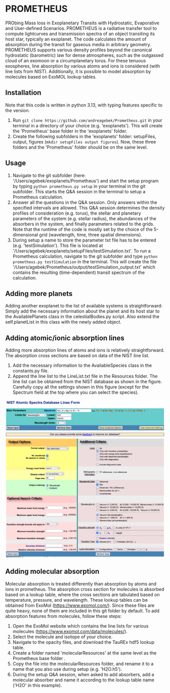 # PROMETHEUS
PRObing Mass loss in Exoplanetary Transits with Hydrostatic, Evaporative and User-defined Scenarios.
PROMETHEUS is a radiative transfer tool to compute lightcurves and transmission spectra of an object
transiting its host star, typically an exoplanet. The code calculates the amount of absorption during
the transit for gaseous media in arbitrary geometry. PROMETHEUS supports various density profiles
beyond the canonical hydrostatic (barometric) law for dense atmospheres, such as the outgassed
cloud of an exomoon or a circumplanetary torus. For these tenuous exospheres, line absorption
by various atoms and ions is considered (with line lists from NIST). Additionally, it is possible
to model absorption by molecules based on ExoMOL lookup tables.

## Installation
Note that this code is written in python 3.13, with typing features specific to the version.
1. Run ```git clone https://github.com/andreagebek/Prometheus.git``` in your terminal in a directory of your choice (e.g. 'exoplanets'). This will
create the 'Prometheus' base folder in the 'exoplanets' folder.
2. Create the following subfolders in the 'exoplanets' folder: setupFiles, output, figures (```mkdir setupFiles output figures```). Now,
these three folders and the 'Prometheus' folder should be on the same level.


## Usage
1. Navigate to the git subfolder (here: '/Users/agebek/exoplanets/Prometheus') and start the setup program
by typing ```python prometheus.py setup``` in your terminal in the git subfolder. This starts the Q&A session
in the terminal to setup a Prometheus calculation.
2. Answer all the questions in the Q&A session. Only answers within the specified intervals are
allowed. This Q&A session determines the density profiles of consideration (e.g. torus), 
the stellar and planetary parameters of the system (e.g. stellar radius), the abundances
of the absorbers in the system, and finally parameters related to the grids. Note that the
runtime of the code is mostly set by the choice of the 5-dimensional grid (wavelength, time,
three spatial dimensions).
3. During setup a name to store the parameter txt file has to be entered (e.g. 'testSimulation').
This file is located at '/Users/agebek/exoplanets/setupFiles/testSimulation.txt'. To run a Prometheus
calculation, navigate to the git subfolder and type ```python prometheus.py testSimulation``` in
the terminal. This will create the file '/Users/agebek/Prometheus/output/testSimulation_output.txt'
which contains the resulting (time-dependent) transit spectrum of the calculation.

## Adding more planets
Adding another exoplanet to the list of available systems is straightforward: Simply add the necessary information
about the planet and its host star to the AvailablePlanets class in the celestialBodies.py script. Also extend
the self.planetList in this class with the newly added object.

## Adding atomic/ionic absorption lines
Adding more absorption lines of atoms and ions is relatively straightforward. The absorption cross sections are
based on data of the NIST line list.
1. Add the necessary information to the AvailableSpecies class in the constants.py file.
2. Append the line list to the LineList.txt file in the Resources folder. The line list can be obtained from
the NIST database as shown in the figure. Carefully copy all the settings shown in this figure (except for 
the Spectrum field at the top where you can select the species).

![NIST example](docs/NISTexample.png?raw=true)

## Adding molecular absorption
Molecular absorption is treated differently than absorption by atoms and ions in prometheus.
The absorption cross section for molecules is absorbed based on a lookup table, where the
cross sections are tabulated based on temperature, pressure, and wavelength. These lookup
tables can be obtained from ExoMol (https://www.exomol.com/). Since these files are quite
heavy, none of them are included in this git folder by default. To add absorption features
from molecules, follow these steps:
1. Open the ExoMol website which contains the line lists for various molecules (https://www.exomol.com/data/molecules/).
2. Select the molecule and isotope of your choice.
3. Navigate to the opacity files, and download the TauREx hdf5 lookup table.
4. Create a folder named 'molecularResources' at the same level as the Prometheus base folder .
5. Copy the file into the molecularResources folder, and rename it to a name that you also use during setup (e.g. 'H2O.h5').
6. During the setup Q&A session, when asked to add absorbers, add a molecular absorber and name it according
to the lookup table name ('H2O' in this example).
